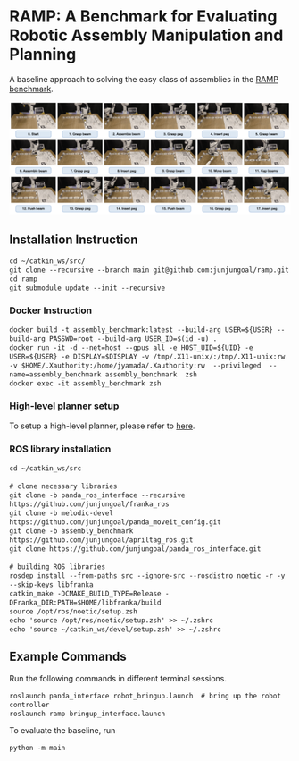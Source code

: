 # RAMP: A Benchmark for Evaluating Robotic Assembly Manipulation and Planning
A baseline approach to solving the easy class of assemblies in the [RAMP benchmark](https://sites.google.com/oxfordrobotics.institute/ramp).

![Teaser figure](./media/assembly_timelapse.png)

## Installation Instruction
```
cd ~/catkin_ws/src/
git clone --recursive --branch main git@github.com:junjungoal/ramp.git
cd ramp
git submodule update --init --recursive
```

### Docker Instruction
```
docker build -t assembly_benchmark:latest --build-arg USER=${USER} --build-arg PASSWD=root --build-arg USER_ID=$(id -u) .
docker run -it -d --net=host --gpus all -e HOST_UID=${UID} -e USER=${USER} -e DISPLAY=$DISPLAY -v /tmp/.X11-unix/:/tmp/.X11-unix:rw -v $HOME/.Xauthority:/home/jyamada/.Xauthority:rw  --privileged  --name=assembly_benchmark assembly_benchmark  zsh
docker exec -it assembly_benchmark zsh
```
### High-level planner setup
To setup a high-level planner, please refer to [here](https://github.com/applied-ai-lab/ramp-planner).

### ROS library installation

```
cd ~/catkin_ws/src

# clone necessary libraries
git clone -b panda_ros_interface --recursive https://github.com/junjungoal/franka_ros
git clone -b melodic-devel https://github.com/junjungoal/panda_moveit_config.git
git clone -b assembly_benchmark https://github.com/junjungoal/apriltag_ros.git
git clone https://github.com/junjungoal/panda_ros_interface.git

# building ROS libraries
rosdep install --from-paths src --ignore-src --rosdistro noetic -r -y --skip-keys libfranka
catkin_make -DCMAKE_BUILD_TYPE=Release -DFranka_DIR:PATH=$HOME/libfranka/build 
source /opt/ros/noetic/setup.zsh
echo 'source /opt/ros/noetic/setup.zsh' >> ~/.zshrc
echo 'source ~/catkin_ws/devel/setup.zsh' >> ~/.zshrc
```


## Example Commands

Run the following commands in different terminal sessions.
```
roslaunch panda_interface robot_bringup.launch  # bring up the robot controller
roslaunch ramp bringup_interface.launch
```

To evaluate the baseline, run 
```
python -m main
```

